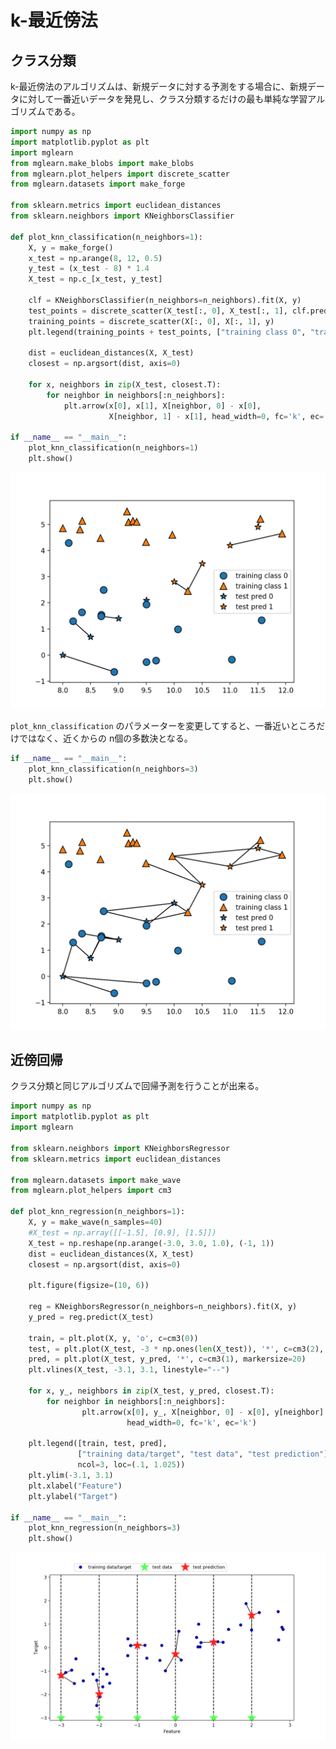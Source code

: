 # k-最近傍法

## クラス分類
k-最近傍法のアルゴリズムは、新規データに対する予測をする場合に、新規データに対して一番近いデータを発見し、クラス分類するだけの最も単純な学習アルゴリズムである。

```python
import numpy as np
import matplotlib.pyplot as plt
import mglearn
from mglearn.make_blobs import make_blobs
from mglearn.plot_helpers import discrete_scatter
from mglearn.datasets import make_forge

from sklearn.metrics import euclidean_distances
from sklearn.neighbors import KNeighborsClassifier

def plot_knn_classification(n_neighbors=1):
    X, y = make_forge()
    x_test = np.arange(8, 12, 0.5)
    y_test = (x_test - 8) * 1.4
    X_test = np.c_[x_test, y_test]

    clf = KNeighborsClassifier(n_neighbors=n_neighbors).fit(X, y)
    test_points = discrete_scatter(X_test[:, 0], X_test[:, 1], clf.predict(X_test), markers="*")
    training_points = discrete_scatter(X[:, 0], X[:, 1], y)
    plt.legend(training_points + test_points, ["training class 0", "training class 1","test pred 0", "test pred 1"])

    dist = euclidean_distances(X, X_test)
    closest = np.argsort(dist, axis=0)

    for x, neighbors in zip(X_test, closest.T):
        for neighbor in neighbors[:n_neighbors]:
            plt.arrow(x[0], x[1], X[neighbor, 0] - x[0],
                      X[neighbor, 1] - x[1], head_width=0, fc='k', ec='k')

if __name__ == "__main__":
    plot_knn_classification(n_neighbors=1)
    plt.show()
```
![](img/knn-neighbor1.png) 

``` plot_knn_classification ``` のパラメーターを変更してすると、一番近いところだけではなく、近くからの n個の多数決となる。

``` python
if __name__ == "__main__":
    plot_knn_classification(n_neighbors=3)
    plt.show()
```
![](img/knn-neighbor3.png) 

## 近傍回帰
クラス分類と同じアルゴリズムで回帰予測を行うことが出来る。

``` python
import numpy as np
import matplotlib.pyplot as plt
import mglearn

from sklearn.neighbors import KNeighborsRegressor
from sklearn.metrics import euclidean_distances

from mglearn.datasets import make_wave
from mglearn.plot_helpers import cm3

def plot_knn_regression(n_neighbors=1):
    X, y = make_wave(n_samples=40)
    #X_test = np.array([[-1.5], [0.9], [1.5]])
    X_test = np.reshape(np.arange(-3.0, 3.0, 1.0), (-1, 1))
    dist = euclidean_distances(X, X_test)
    closest = np.argsort(dist, axis=0)

    plt.figure(figsize=(10, 6))

    reg = KNeighborsRegressor(n_neighbors=n_neighbors).fit(X, y)
    y_pred = reg.predict(X_test)

    train, = plt.plot(X, y, 'o', c=cm3(0))
    test, = plt.plot(X_test, -3 * np.ones(len(X_test)), '*', c=cm3(2), markersize=20)
    pred, = plt.plot(X_test, y_pred, '*', c=cm3(1), markersize=20)
    plt.vlines(X_test, -3.1, 3.1, linestyle="--")

    for x, y_, neighbors in zip(X_test, y_pred, closest.T):
        for neighbor in neighbors[:n_neighbors]:
                plt.arrow(x[0], y_, X[neighbor, 0] - x[0], y[neighbor] - y_,
                          head_width=0, fc='k', ec='k')

    plt.legend([train, test, pred],
               ["training data/target", "test data", "test prediction"],
               ncol=3, loc=(.1, 1.025))
    plt.ylim(-3.1, 3.1)
    plt.xlabel("Feature")
    plt.ylabel("Target")

if __name__ == "__main__":
    plot_knn_regression(n_neighbors=3)
    plt.show()

```

![](img/knn-regression.png)

